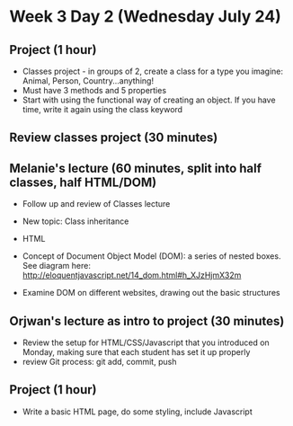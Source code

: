 # Week 3 Day 2 (Wednesday July 24)

## Project (1 hour)
- Classes project - in groups of 2, create a class for a type you imagine: Animal, Person, Country...anything!
- Must have 3 methods and 5 properties
- Start with using the functional way of creating an object. If you have time, write it again using the class keyword

## Review classes project (30 minutes)

## Melanie's lecture (60 minutes, split into half classes, half HTML/DOM)
- Follow up and review of Classes lecture 
- New topic: Class inheritance

- HTML
- Concept of Document Object Model (DOM): a series of nested boxes. See diagram here: http://eloquentjavascript.net/14_dom.html#h_XJzHjmX32m
- Examine DOM on different websites, drawing out the basic structures

## Orjwan's lecture as intro to project (30 minutes)
- Review the setup for HTML/CSS/Javascript that you introduced on Monday, making sure that each student has set it up properly
- review Git process: git add, commit, push 

## Project (1 hour)
- Write a basic HTML page, do some styling, include Javascript
